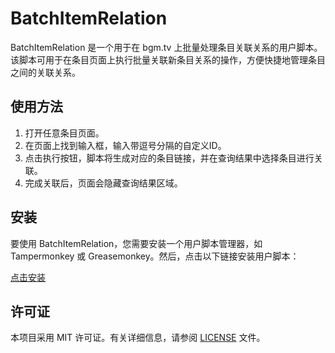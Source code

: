 # BatchItemRelation

BatchItemRelation 是一个用于在 bgm.tv 上批量处理条目关联关系的用户脚本。该脚本可用于在条目页面上执行批量关联新条目关系的操作，方便快捷地管理条目之间的关联关系。

## 使用方法

1. 打开任意条目页面。
2. 在页面上找到输入框，输入带逗号分隔的自定义ID。
3. 点击执行按钮，脚本将生成对应的条目链接，并在查询结果中选择条目进行关联。
4. 完成关联后，页面会隐藏查询结果区域。

## 安装

要使用 BatchItemRelation，您需要安装一个用户脚本管理器，如 Tampermonkey 或 Greasemonkey。然后，点击以下链接安装用户脚本：

[点击安装](https://cdn.jsdelivr.net/gh/Adachi-Git/BatchItemRelation/BatchItemRelation.user.js)

## 许可证

本项目采用 MIT 许可证。有关详细信息，请参阅 [LICENSE](LICENSE) 文件。


